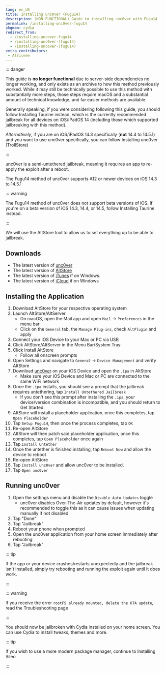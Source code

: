 ```yaml
---
lang: en_US
title: Installing unc0ver (Fugu14)
description: (NON-FUNCTIONAL) Guide to installing unc0ver with Fugu14
permalink: /installing-unc0ver-fugu14
pkgman: cydia
redirect_from:
  - /installing-uncover-fugu14
  - /installing-unc0ver-(fugu14)
  - /installing-uncover-(fugu14)
extra_contributors:
 - Alriceee
---
```


::: danger

This guide is **no longer functional** due to server-side dependencies no longer working, and only exists as an archive to how this method previously worked. While it may still be technically possible to use this method with substantially more steps, those steps require macOS and a substantial amount of technical knowledge, and far easier methods are available.

Generally speaking, if you were considering following this guide, you should follow <router-link to="/installing-taurine">Installing Taurine</router-link> instead, which is the currently recommended jailbreak for all devices on iOS/iPadOS 14 (including those which supported jailbreaking with this method).

*Alternatively*, if you are on iOS/iPadOS 14.3 specifically (**not** 14.4 to 14.5.1) and you want to use unc0ver specifically, you can follow <router-link to="/installing-unc0ver">Installing unc0ver (TrollStore)</router-link>

:::

unc0ver is a <router-link to="/types-of-jailbreak/#semi-untethered-jailbreaks">semi-untethered jailbreak</router-link>, meaning it requires an app to re-apply the exploit after a reboot.

The Fugu14 method of unc0ver supports A12 or newer devices on iOS 14.3 to 14.5.1

::: warning

The Fugu14 method of unc0ver does not support beta versions of iOS. If you're on a beta version of iOS 14.3, 14.4, or 14.5, follow <router-link to="/installing-taurine">Installing Taurine</router-link> instead.

:::

We will use the AltStore tool to allow us to set everything up to be able to jailbreak.

## Downloads

- The latest version of [unc0ver](https://unc0ver.dev)
- The latest version of [AltStore](http://altstore.io/)
- The latest version of [iTunes](https://www.apple.com/itunes/download/win64) if on Windows.
- The latest version of [iCloud](https://secure-appldnld.apple.com/windows/061-91601-20200323-974a39d0-41fc-4761-b571-318b7d9205ed/iCloudSetup.exe) if on Windows

## Installing the Application

1. Download AltStore for your respective operating system
1. Launch AltStore/AltServer
    - On macOS, open the Mail app and open `Mail` -> `Preferences` in the menu bar
    - Click on the `General` tab, the `Manage Plug-ins`, check `AltPlugin` and apply
1. Connect your iOS Device to your Mac or PC via USB
1. Click AltStore/AltServer in the Menu Bar/System Tray
1. Click Install AltStore
    - Follow all onscreen prompts
1. Open Settings and navigate to `General` -> `Device Management` and verify AltStore
1. Download [unc0ver](https://unc0ver.dev) on your iOS Device and open the `.ipa` in AltStore
    - Make sure your iOS Device and Mac or PC are connected to the same WiFi network
1. Once the `.ipa` installs, you should see a prompt that the jailbreak requires untethering, tap `Install Untethered Jailbreak`
    - If you don't see this prompt after installing the `.ipa`, your device/version combination is incompatible, and you should return to <router-link to="/get-started">Get Started</router-link>.
1. AltStore will install a placeholder application, once this completes, tap `Open Placeholder`
1. Tap `Setup Fugu14`, then once the process completes, tap `OK`
1. Re-open AltStore
1. AltStore will then patch said placeholder application, once this completes, tap `Open Placeholder` once again
1. Tap `Install Untether`
1. Once the untether is finished installing, tap `Reboot Now` and allow the device to reboot
1. Re-open AltStore
1. Tap `Install unc0ver` and allow unc0ver to be installed.
1. Tap `Open unc0ver`

## Running unc0ver

1. Open the settings menu and disable the `Disable Auto Updates` toggle
    - unc0ver disables Over-The-Air updates by default, however it's recommended to toggle this as it can cause issues when updating manually if not disabled
1. Tap "Done"
1. Tap "Jailbreak"
1. Reboot your phone when prompted
1. Open the unc0ver application from your home screen immediately after rebooting
1. Tap "Jailbreak"

::: tip

If the app or your device crashes/restarts unexpectedly and the jailbreak isn't installed, simply try rebooting and running the exploit again until it does work.

:::

::: warning

If you receive the error `rootFS already mounted, delete the OTA update`, read the <router-link to="/troubleshooting/#rootfs-already-mounted">Troubleshooting</router-link> page

:::

You should now be jailbroken with Cydia installed on your home screen. You can use Cydia to install <router-link to="/faq/#what-are-tweaks">tweaks</router-link>, themes and more.

::: tip

If you wish to use a more modern package manager, continue to <router-link to="/installing-sileo">Installing Sileo</router-link>

:::
